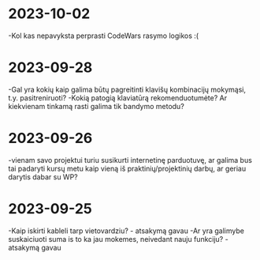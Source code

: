 # 2023-10-02
-Kol kas nepavyksta perprasti CodeWars rasymo logikos :(


# 2023-09-28
-Gal yra kokių kaip galima būtų pagreitinti klavišų kombinacijų mokymąsi, t.y. pasitreniruoti?
-Kokią patogią klaviatūrą rekomenduotumėte? Ar kiekvienam tinkamą rasti galima tik bandymo metodu?


# 2023-09-26

-vienam savo projektui turiu susikurti internetinę parduotuvę, ar galima bus tai padaryti kursų metu kaip vieną iš praktinių/projektinių darbų, ar geriau darytis dabar su WP?


# 2023-09-25

-Kaip iskirti kableli tarp vietovardziu? - atsakymą gavau
-Ar yra galimybe suskaiciuoti suma is to ka jau mokemes, neivedant nauju funkciju? - atsakymą gavau
